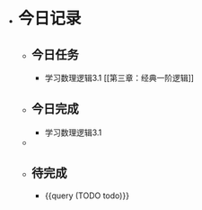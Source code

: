 - # 今日记录
	- ## 今日任务
		- 学习数理逻辑3.1 [[第三章：经典一阶逻辑]]
	- ##  今日完成
		- 学习数理逻辑3.1
	-
	- ## 待完成
		- {{query (TODO todo)}}